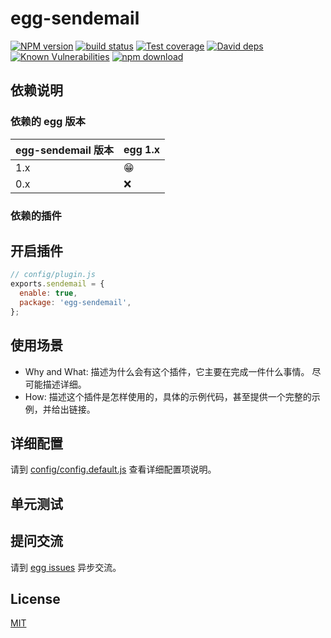 # egg-sendemail

[![NPM version][npm-image]][npm-url]
[![build status][travis-image]][travis-url]
[![Test coverage][codecov-image]][codecov-url]
[![David deps][david-image]][david-url]
[![Known Vulnerabilities][snyk-image]][snyk-url]
[![npm download][download-image]][download-url]

[npm-image]: https://img.shields.io/npm/v/egg-sendemail.svg?style=flat-square
[npm-url]: https://npmjs.org/package/egg-sendemail
[travis-image]: https://img.shields.io/travis/eggjs/egg-sendemail.svg?style=flat-square
[travis-url]: https://travis-ci.org/eggjs/egg-sendemail
[codecov-image]: https://img.shields.io/codecov/c/github/eggjs/egg-sendemail.svg?style=flat-square
[codecov-url]: https://codecov.io/github/eggjs/egg-sendemail?branch=master
[david-image]: https://img.shields.io/david/eggjs/egg-sendemail.svg?style=flat-square
[david-url]: https://david-dm.org/eggjs/egg-sendemail
[snyk-image]: https://snyk.io/test/npm/egg-sendemail/badge.svg?style=flat-square
[snyk-url]: https://snyk.io/test/npm/egg-sendemail
[download-image]: https://img.shields.io/npm/dm/egg-sendemail.svg?style=flat-square
[download-url]: https://npmjs.org/package/egg-sendemail

<!--
Description here.
-->

## 依赖说明

### 依赖的 egg 版本

egg-sendemail 版本 | egg 1.x
--- | ---
1.x | 😁
0.x | ❌

### 依赖的插件
<!--

如果有依赖其它插件，请在这里特别说明。如

- security
- multipart

-->

## 开启插件

```js
// config/plugin.js
exports.sendemail = {
  enable: true,
  package: 'egg-sendemail',
};
```

## 使用场景

- Why and What: 描述为什么会有这个插件，它主要在完成一件什么事情。
尽可能描述详细。
- How: 描述这个插件是怎样使用的，具体的示例代码，甚至提供一个完整的示例，并给出链接。

## 详细配置

请到 [config/config.default.js](config/config.default.js) 查看详细配置项说明。

## 单元测试

<!-- 描述如何在单元测试中使用此插件，例如 schedule 如何触发。无则省略。-->

## 提问交流

请到 [egg issues](https://github.com/eggjs/egg/issues) 异步交流。

## License

[MIT](LICENSE)
